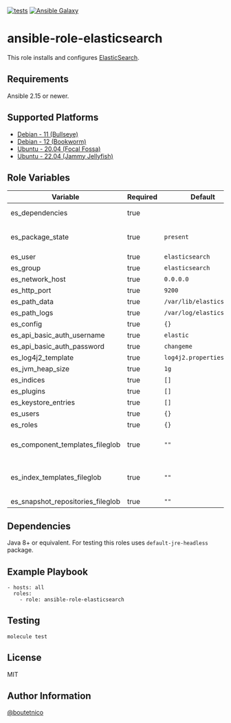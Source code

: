 [![tests](https://github.com/boutetnico/ansible-role-elasticsearch/workflows/Test%20ansible%20role/badge.svg)](https://github.com/boutetnico/ansible-role-elasticsearch/actions?query=workflow%3A%22Test+ansible+role%22)
[![Ansible Galaxy](https://img.shields.io/badge/galaxy-boutetnico.elasticsearch-blue.svg)](https://galaxy.ansible.com/boutetnico/elasticsearch)

ansible-role-elasticsearch
==========================

This role installs and configures [ElasticSearch](https://www.elastic.co/guide/en/elasticsearch/reference/current/index.html).

Requirements
------------

Ansible 2.15 or newer.

Supported Platforms
-------------------

- [Debian - 11 (Bullseye)](https://wiki.debian.org/DebianBullseye)
- [Debian - 12 (Bookworm)](https://wiki.debian.org/DebianBookworm)
- [Ubuntu - 20.04 (Focal Fossa)](http://releases.ubuntu.com/20.04/)
- [Ubuntu - 22.04 (Jammy Jellyfish)](http://releases.ubuntu.com/22.04/)

Role Variables
--------------

| Variable                          | Required | Default                         | Choices   | Comments                                       |
|-----------------------------------|----------|---------------------------------|-----------|------------------------------------------------|
| es_dependencies                   | true     |                                 | list      | See `defaults/main.yml`.                       |
| es_package_state                  | true     | `present`                       | string    | Use `latest` to upgrade ElasticSearch.         |
| es_user                           | true     | `elasticsearch`                 | string    |                                                |
| es_group                          | true     | `elasticsearch`                 | string    |                                                |
| es_network_host                   | true     | `0.0.0.0`                       | string    |                                                |
| es_http_port                      | true     | `9200`                          | int       |                                                |
| es_path_data                      | true     | `/var/lib/elasticsearch`        | string    |                                                |
| es_path_logs                      | true     | `/var/log/elasticsearch`        | string    |                                                |
| es_config                         | true     | `{}`                            | dict      |                                                |
| es_api_basic_auth_username        | true     | `elastic`                       | string    |                                                |
| es_api_basic_auth_password        | true     | `changeme`                      | string    |                                                |
| es_log4j2_template                | true     | `log4j2.properties.j2`          | string    |                                                |
| es_jvm_heap_size                  | true     | `1g`                            | string    |                                                |
| es_indices                        | true     | `[]`                            | list      | Indices to create.                             |
| es_plugins                        | true     | `[]`                            | list      | Plugins to install.                            |
| es_keystore_entries               | true     | `[]`                            | list      |                                                |
| es_users                          | true     | `{}`                            | dict      |                                                |
| es_roles                          | true     | `{}`                            | dict      |                                                |
| es_component_templates_fileglob   | true     | `""`                            | string    | Path to component index templates to install.  |
| es_index_templates_fileglob       | true     | `""`                            | string    | Path to composable index templates to install. |
| es_snapshot_repositories_fileglob | true     | `""`                            | string    |                                                |

Dependencies
------------

Java 8+ or equivalent. For testing this roles uses `default-jre-headless` package.

Example Playbook
----------------

    - hosts: all
      roles:
        - role: ansible-role-elasticsearch

Testing
-------

    molecule test

License
-------

MIT

Author Information
------------------

[@boutetnico](https://github.com/boutetnico)
